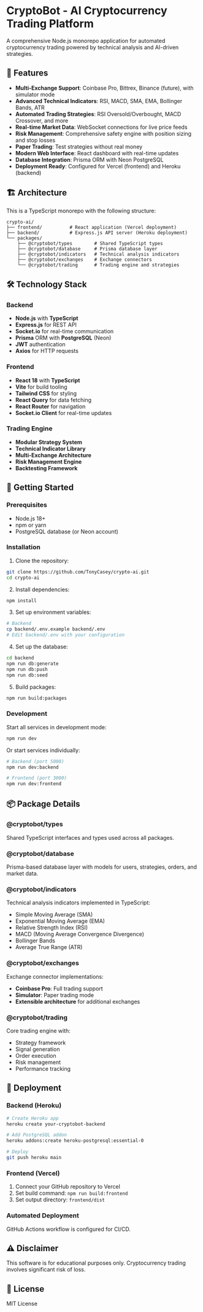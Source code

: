 # CryptoBot - AI Cryptocurrency Trading Platform

A comprehensive Node.js monorepo application for automated cryptocurrency trading powered by technical analysis and AI-driven strategies.

## 🚀 Features

- **Multi-Exchange Support**: Coinbase Pro, Bittrex, Binance (future), with simulator mode
- **Advanced Technical Indicators**: RSI, MACD, SMA, EMA, Bollinger Bands, ATR
- **Automated Trading Strategies**: RSI Oversold/Overbought, MACD Crossover, and more
- **Real-time Market Data**: WebSocket connections for live price feeds
- **Risk Management**: Comprehensive safety engine with position sizing and stop losses
- **Paper Trading**: Test strategies without real money
- **Modern Web Interface**: React dashboard with real-time updates
- **Database Integration**: Prisma ORM with Neon PostgreSQL
- **Deployment Ready**: Configured for Vercel (frontend) and Heroku (backend)

## 🏗️ Architecture

This is a TypeScript monorepo with the following structure:

```
crypto-ai/
├── frontend/          # React application (Vercel deployment)
├── backend/           # Express.js API server (Heroku deployment)
└── packages/
    ├── @cryptobot/types        # Shared TypeScript types
    ├── @cryptobot/database     # Prisma database layer
    ├── @cryptobot/indicators   # Technical analysis indicators
    ├── @cryptobot/exchanges    # Exchange connectors
    └── @cryptobot/trading      # Trading engine and strategies
```

## 🛠️ Technology Stack

### Backend
- **Node.js** with **TypeScript**
- **Express.js** for REST API
- **Socket.io** for real-time communication
- **Prisma** ORM with **PostgreSQL** (Neon)
- **JWT** authentication
- **Axios** for HTTP requests

### Frontend
- **React 18** with **TypeScript**
- **Vite** for build tooling
- **Tailwind CSS** for styling
- **React Query** for data fetching
- **React Router** for navigation
- **Socket.io Client** for real-time updates

### Trading Engine
- **Modular Strategy System**
- **Technical Indicator Library**
- **Multi-Exchange Architecture**
- **Risk Management Engine**
- **Backtesting Framework**

## 🚦 Getting Started

### Prerequisites
- Node.js 18+
- npm or yarn
- PostgreSQL database (or Neon account)

### Installation

1. Clone the repository:
```bash
git clone https://github.com/TonyCasey/crypto-ai.git
cd crypto-ai
```

2. Install dependencies:
```bash
npm install
```

3. Set up environment variables:
```bash
# Backend
cp backend/.env.example backend/.env
# Edit backend/.env with your configuration
```

4. Set up the database:
```bash
cd backend
npm run db:generate
npm run db:push
npm run db:seed
```

5. Build packages:
```bash
npm run build:packages
```

### Development

Start all services in development mode:
```bash
npm run dev
```

Or start services individually:
```bash
# Backend (port 5000)
npm run dev:backend

# Frontend (port 3000)
npm run dev:frontend
```

## 📦 Package Details

### @cryptobot/types
Shared TypeScript interfaces and types used across all packages.

### @cryptobot/database
Prisma-based database layer with models for users, strategies, orders, and market data.

### @cryptobot/indicators
Technical analysis indicators implemented in TypeScript:
- Simple Moving Average (SMA)
- Exponential Moving Average (EMA)
- Relative Strength Index (RSI)
- MACD (Moving Average Convergence Divergence)
- Bollinger Bands
- Average True Range (ATR)

### @cryptobot/exchanges
Exchange connector implementations:
- **Coinbase Pro**: Full trading support
- **Simulator**: Paper trading mode
- **Extensible architecture** for additional exchanges

### @cryptobot/trading
Core trading engine with:
- Strategy framework
- Signal generation
- Order execution
- Risk management
- Performance tracking

## 🚀 Deployment

### Backend (Heroku)
```bash
# Create Heroku app
heroku create your-cryptobot-backend

# Add PostgreSQL addon
heroku addons:create heroku-postgresql:essential-0

# Deploy
git push heroku main
```

### Frontend (Vercel)
1. Connect your GitHub repository to Vercel
2. Set build command: `npm run build:frontend`
3. Set output directory: `frontend/dist`

### Automated Deployment
GitHub Actions workflow is configured for CI/CD.

## ⚠️ Disclaimer

This software is for educational purposes only. Cryptocurrency trading involves significant risk of loss.

## 📄 License

MIT License